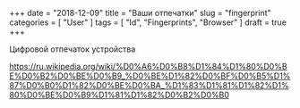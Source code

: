 +++
date = "2018-12-09"
title = "Ваши отпечатки"
slug = "fingerprint"
categories = [ "User" ]
tags = [ "Id", "Fingerprints", "Browser" ]
draft = true
+++

Цифровой отпечаток устройства   

https://ru.wikipedia.org/wiki/%D0%A6%D0%B8%D1%84%D1%80%D0%BE%D0%B2%D0%BE%D0%B9_%D0%BE%D1%82%D0%BF%D0%B5%D1%87%D0%B0%D1%82%D0%BE%D0%BA_%D1%83%D1%81%D1%82%D1%80%D0%BE%D0%B9%D1%81%D1%82%D0%B2%D0%B0